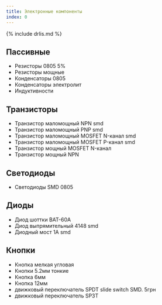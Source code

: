 ```yaml
---
title: Электронные компоненты
index: 0
---
```


{% include drlis.md %}



## Пассивные
- Резисторы 0805 5%
- Резисторы мощные
- Конденсаторы 0805
- Конденсаторы электролит
- Индуктивности


## Транзисторы
- Транзистор маломощный NPN smd 
- Транзистор маломощный PNP smd
- Транзистор маломощный MOSFET N-канал smd
- Транзистор маломощный MOSFET P-канал smd
- Транзистор мощный MOSFET N-канал
- Транзистор мощный NPN



## Светодиоды
- Светодиоды SMD 0805


## Диоды
- Диод шоттки BAT-60A
- Диод выпрямительный 4148 smd
- Диодный мост 1А smd



## Кнопки
- Кнопка мелкая угловая
- Кнопки 5.2мм тонкие
- Кнопка 6мм
- Кнопка 12мм
- движковый переключатель SPDT slide switch SMD. 5грн
- движковый переключатель SP3T

